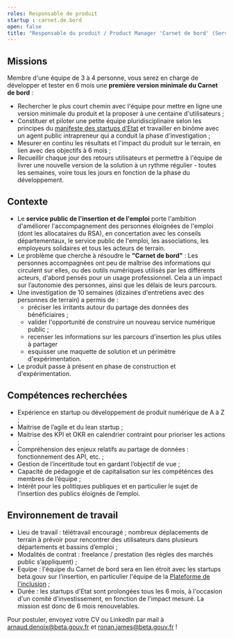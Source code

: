 ```yaml
---
roles: Responsable de produit 
startup : carnet.de.bord
open: false
title: "Responsable du produit / Product Manager 'Carnet de bord' (Service Public de l’Insertion et de l’Emploi)"
---
```


## Missions 
Membre d'une équipe de 3 à 4 personne, vous serez en charge de développer et tester en 6 mois une **première version minimale du Carnet de bord** :
- Rechercher le plus court chemin avec l'équipe pour mettre en ligne une version minimale du produit et la proposer à une centaine d'utilisateurs  ; 
- Constituer et piloter une petite équipe pluridisciplinaire selon les principes du [manifeste des startups d’Etat](https://beta.gouv.fr/manifeste) et travailler en binôme avec un agent public intrapreneur qui a conduit la phase d'investigation  ;  
- Mesurer en continu les résultats et l'impact du produit sur le terrain, en lien avec des objectifs à 6 mois ; 
- Recueillir chaque jour des retours utilisateurs et permettre à l'équipe de livrer une nouvelle version de la solution à un rythme régulier - toutes les semaines, voire tous les jours en fonction de la phase du développement.  
  

## Contexte
- Le **service public de l'insertion et de l'emploi** porte l'ambition d'améliorer l'accompagnement des personnes éloignées de l'emploi (dont les allocataires du RSA), en concertation avec les conseils départementaux, le service public de l'emploi, les associations, les employeurs solidaires et tous les acteurs de terrain.
- Le problème que cherche à résoudre le **"Carnet de bord"** : Les personnes accompagnées ont peu de maîtrise des informations qui circulent sur elles, ou des outils numériques utilisés par les différents acteurs, d'abord pensés pour un usage professionnel. Cela a un impact sur l’autonomie des personnes, ainsi que les délais de leurs parcours.  
- Une investigation de 10 semaines (dizaines d'entretiens avec des personnes de terrain) a permis de : 
    - préciser les irritants autour du partage des données des bénéficiaires ; 
    - valider l'opportunité de construire un nouveau service numérique public ;
    - recenser les informations sur les parcours d'insertion les plus utiles à partager
    - esquisser une maquette de solution et un périmètre d'expérimentation. 
- Le produit passe à présent en phase de construction et d'expérimentation. 

## Compétences recherchées     

* Expérience en startup ou développement de produit numérique de A à Z ;
* Maitrise de l’agile et du lean startup ;
* Maitrise des KPI et OKR en calendrier contraint pour prioriser les actions ;
* Compréhension des enjeux relatifs au partage de données : fonctionnement des API, etc. ;
* Gestion de l’incertitude tout en gardant l’objectif de vue ;
* Capacité de pédagogie et de capitalisation sur les compéténces des membres de l’équipe ;
* Intérêt pour les politiques publiques et en particulier le sujet de l’insertion des publics éloignés de l’emploi. 

## Environnement de travail   
- Lieu de travail : télétravail encouragé ; nombreux déplacements de terrain à prévoir pour rencontrer des utilisateurs dans plusieurs départements et bassins d’emploi ;
- Modalités de contrat : freelance / prestation (les règles des marchés public s’appliquent) ;
- Equipe : l'équipe du Carnet de bord sera en lien étroit avec les startups beta.gouv sur l'insertion, en particulier l'équipe de la [Plateforme de l'inclusion](https://beta.gouv.fr/startups/itou.html) ;  
- Durée : les startups d'Etat sont prolongées tous les 6 mois, à l'occasion d'un comité d'investissement, en fonction de l'impact mesuré. La mission est donc de 6 mois renouvelables.     

Pour postuler, envoyez votre CV ou LinkedIn par mail à arnaud.denoix@beta.gouv.fr et ronan.james@beta.gouv.fr !

